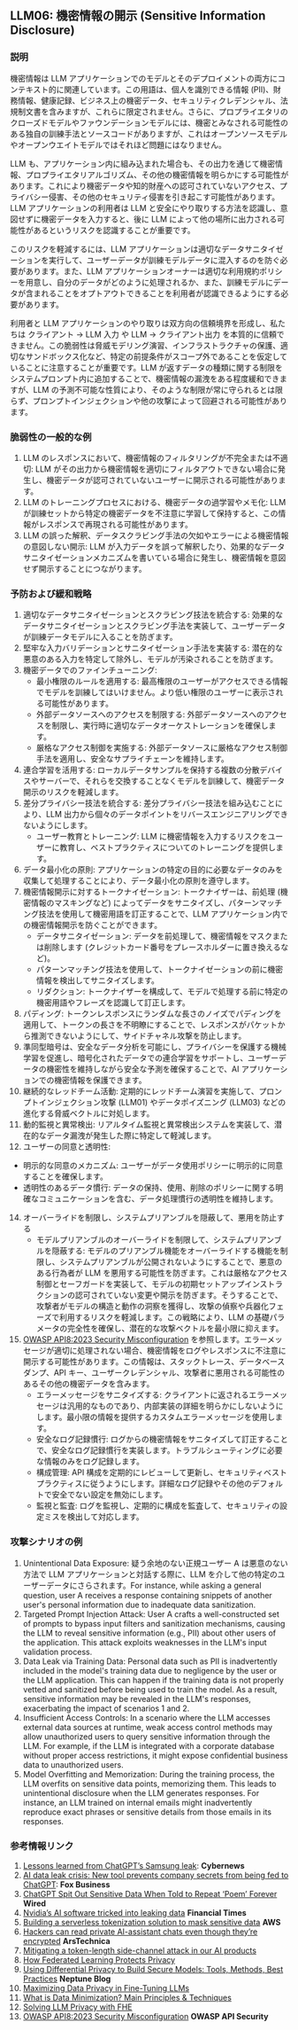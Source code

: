 ## LLM06: 機密情報の開示 (Sensitive Information Disclosure)

### 説明

機密情報は LLM アプリケーションでのモデルとそのデプロイメントの両方にコンテキスト的に関連しています。この用語は、個人を識別できる情報 (PII)、財務情報、健康記録、ビジネス上の機密データ、セキュリティクレデンシャル、法規制文書を含みますが、これらに限定されません。さらに、プロプライエタリのクローズドモデルやファウンデーションモデルには、機密とみなされる可能性のある独自の訓練手法とソースコードがありますが、これはオープンソースモデルやオープンウエイトモデルではそれほど問題にはなりません。

LLM も、アプリケーション内に組み込まれた場合も、その出力を通じて機密情報、プロプライエタリアルゴリズム、その他の機密情報を明らかにする可能性があります。これにより機密データや知的財産への認可されていないアクセス、プライバシー侵害、その他のセキュリティ侵害を引き起こす可能性があります。LLM アプリケーションの利用者は LLM と安全にやり取りする方法を認識し、意図せずに機密データを入力すると、後に LLM によって他の場所に出力される可能性があるというリスクを認識することが重要です。

このリスクを軽減するには、LLM アプリケーションは適切なデータサニタイゼーションを実行して、ユーザーデータが訓練モデルデータに混入するのを防ぐ必要があります。また、LLM アプリケーションオーナーは適切な利用規約ポリシーを用意し、自分のデータがどのように処理されるか、また、訓練モデルにデータが含まれることをオプトアウトできることを利用者が認識できるようにする必要があります。

利用者と LLM アプリケーションのやり取りは双方向の信頼境界を形成し、私たちは クライアント → LLM 入力 や LLM → クライアント出力 を本質的に信頼できません。この脆弱性は脅威モデリング演習、インフラストラクチャの保護、適切なサンドボックス化など、特定の前提条件がスコープ外であることを仮定していることに注意することが重要です。LLM が返すデータの種類に関する制限をシステムプロンプト内に追加することで、機密情報の漏洩をある程度緩和できますが、LLM の予測不可能な性質により、そのような制限が常に守られるとは限らず、プロンプトインジェクションや他の攻撃によって回避される可能性があります。

### 脆弱性の一般的な例

1. LLM のレスポンスにおいて、機密情報のフィルタリングが不完全または不適切: LLM がその出力から機密情報を適切にフィルタアウトできない場合に発生し、機密データが認可されていないユーザーに開示される可能性があります。
2. LLM のトレーニングプロセスにおける、機密データの過学習やメモ化: LLM が訓練セットから特定の機密データを不注意に学習して保持すると、この情報がレスポンスで再現される可能性があります。
3. LLM の誤った解釈、データスクラビング手法の欠如やエラーによる機密情報の意図しない開示: LLM が入力データを誤って解釈したり、効果的なデータサニタイゼーションメカニズムを書いている場合に発生し、機密情報を意図せず開示することにつながります。

### 予防および緩和戦略

1. 適切なデータサニタイゼーションとスクラビング技法を統合する: 効果的なデータサニタイゼーションとスクラビング手法を実装して、ユーザーデータが訓練データモデルに入ることを防ぎます。
2. 堅牢な入力バリデーションとサニタイゼーション手法を実装する: 潜在的な悪意のある入力を特定して除外し、モデルが汚染されることを防ぎます。
3. 機密データでのファインチューニング:
   - 最小権限のルールを適用する: 最高権限のユーザーがアクセスできる情報でモデルを訓練してはいけません。より低い権限のユーザーに表示される可能性があります。
   - 外部データソースへのアクセスを制限する: 外部データソースへのアクセスを制限し、実行時に適切なデータオーケストレーションを確保します。
   - 厳格なアクセス制御を実施する: 外部データソースに厳格なアクセス制御手法を適用し、安全なサプライチェーンを維持します。
4. 連合学習を活用する: ローカルデータサンプルを保持する複数の分散デバイスやサーバーで、それらを交換することなくモデルを訓練して、機密データ開示のリスクを軽減します。
5. 差分プライバシー技法を統合する: 差分プライバシー技法を組み込むことにより、LLM 出力から個々のデータポイントをリバースエンジニアリングできないようにします。
   - ユーザー教育とトレーニング: LLM に機密情報を入力するリスクをユーザーに教育し、ベストプラクティスについてのトレーニングを提供します。
6. データ最小化の原則: アプリケーションの特定の目的に必要なデータのみを収集して処理することにより、データ最小化の原則を遵守します。
7. 機密情報開示に対するトークナイゼーション: トークナイザーは、前処理 (機密情報のマスキングなど) によってデータをサニタイズし、パターンマッチング技法を使用して機密用語を訂正することで、LLM アプリケーション内での機密情報開示を防ぐことができます。
   - データサニタイゼーション: データを前処理して、機密情報をマスクまたは削除します (クレジットカード番号をプレースホルダーに置き換えるなど)。
   - パターンマッチング技法を使用して、トークナイゼーションの前に機密情報を検出してサニタイズします。
   - リダクション: トークナイザーを構成して、モデルで処理する前に特定の機密用語やフレーズを認識して訂正します。
9. パディング: トークンレスポンスにランダムな長さのノイズでパディングを適用して、トークンの長さを不明瞭にすることで、レスポンスがパケットから推測できないようにして、サイドチャネル攻撃を防止します。
10. 準同型暗号は、安全なデータ分析を可能にし、プライバシーを保護する機械学習を促進し、暗号化されたデータでの連合学習をサポートし、ユーザーデータの機密性を維持しながら安全な予測を確保することで、AI アプリケーションでの機密情報を保護できます。
11. 継続的なレッドチーム活動: 定期的にレッドチーム演習を実施して、プロンプトインジェクション攻撃 (LLM01) やデータポイズニング (LLM03) などの進化する脅威ベクトルに対処します。
12. 動的監視と異常検出: リアルタイム監視と異常検出システムを実装して、潜在的なデータ漏洩が発生した際に特定して軽減します。
13. ユーザーの同意と透明性:
   - 明示的な同意のメカニズム: ユーザーがデータ使用ポリシーに明示的に同意することを確保します。
   - 透明性のあるデータ慣行: データの保持、使用、削除のポリシーに関する明確なコミュニケーションを含む、データ処理慣行の透明性を維持します。
14. オーバーライドを制限し、システムプリアンブルを隠蔽して、悪用を防止する
       - モデルプリアンブルのオーバーライドを制限して、システムプリアンブルを隠蔽する: モデルのプリアンブル機能をオーバーライドする機能を制限し、システムプリアンブルが公開されないようにすることで、悪意のある行為者が LLM を悪用する可能性を防ぎます。これは厳格なアクセス制御とセーフガードを実装して、モデルの初期セットアップインストラクションの認可されていない変更や開示を防ぎます。そうすることで、攻撃者がモデルの構造と動作の洞察を獲得し、攻撃の偵察や兵器化フェーズで利用するリスクを軽減します。この戦略により、LLM の基礎パラメータの完全性を確保し、潜在的な攻撃ベクトルを最小限に抑えます。
15. [OWASP API8:2023 Security Misconfiguration](https://owasp.org/API-Security/editions/2023/en/0xa8-security-misconfiguration/) を参照します。エラーメッセージが適切に処理されない場合、機密情報をログやレスポンスに不注意に開示する可能性があります。この情報は、スタックトレース、データベースダンプ、API キー、ユーザークレデンシャル、攻撃者に悪用される可能性のあるその他の機密データを含みます。
       - エラーメッセージをサニタイズする: クライアントに返されるエラーメッセージは汎用的なものであり、内部実装の詳細を明らかにしないようにします。最小限の情報を提供するカスタムエラーメッセージを使用します。
       - 安全なログ記録慣行: ログからの機密情報をサニタイズして訂正することで、安全なログ記録慣行を実装します。トラブルシューティングに必要な情報のみをログ記録します。
       - 構成管理: API 構成を定期的にレビューして更新し、セキュリティベストプラクティスに従うようにします。詳細なログ記録やその他のデフォルトで安全でない設定を無効にします。
       - 監視と監査: ログを監視し、定期的に構成を監査して、セキュリティの設定ミスを検出して対応します。

### 攻撃シナリオの例

1. Unintentional Data Exposure: 疑う余地のない正規ユーザー A は悪意のない方法で LLM アプリケーションと対話する際に、LLM を介して他の特定のユーザーデータにさらされます。For instance, while asking a general question, user A receives a response containing snippets of another user's personal information due to inadequate data sanitization.
2. Targeted Prompt Injection Attack: User A crafts a well-constructed set of prompts to bypass input filters and sanitization mechanisms, causing the LLM to reveal sensitive information (e.g., PII) about other users of the application. This attack exploits weaknesses in the LLM's input validation process.
3. Data Leak via Training Data: Personal data such as PII is inadvertently included in the model's training data due to negligence by the user or the LLM application. This can happen if the training data is not properly vetted and sanitized before being used to train the model. As a result, sensitive information may be revealed in the LLM's responses, exacerbating the impact of scenarios 1 and 2.
4. Insufficient Access Controls: In a scenario where the LLM accesses external data sources at runtime, weak access control methods may allow unauthorized users to query sensitive information through the LLM. For example, if the LLM is integrated with a corporate database without proper access restrictions, it might expose confidential business data to unauthorized users.
5. Model Overfitting and Memorization: During the training process, the LLM overfits on sensitive data points, memorizing them. This leads to unintentional disclosure when the LLM generates responses. For instance, an LLM trained on internal emails might inadvertently reproduce exact phrases or sensitive details from those emails in its responses.

### 参考情報リンク

1. [Lessons learned from ChatGPT’s Samsung leak](https://cybernews.com/security/chatgpt-samsung-leak-explained-lessons/): **Cybernews**
2. [AI data leak crisis: New tool prevents company secrets from being fed to ChatGPT](https://www.foxbusiness.com/politics/ai-data-leak-crisis-prevent-company-secrets-chatgpt): **Fox Business**
3. [ChatGPT Spit Out Sensitive Data When Told to Repeat ‘Poem’ Forever](https://www.wired.com/story/chatgpt-poem-forever-security-roundup/) **Wired**
4. [Nvidia’s AI software tricked into leaking data](https://www.ft.com/content/5aceb7a6-9d5a-4f1f-af3d-1ef0129b0934) **Financial Times**
5. [Building a serverless tokenization solution to mask sensitive data](https://aws.amazon.com/blogs/compute/building-a-serverless-tokenization-solution-to-mask-sensitive-data/#:~:text=Tokenization%20replaces%20the%20sensitive%20data,while%20helping%20with%20data%20protection.) **AWS**
6. [Hackers can read private AI-assistant chats even though they’re encrypted](https://arstechnica.com/security/2024/03/hackers-can-read-private-ai-assistant-chats-even-though-theyre-encrypted/) **ArsTechnica**
7. [Mitigating a token-length side-channel attack in our AI products](https://blog.cloudflare.com/ai-side-channel-attack-mitigated#:~:text=The%20researchers%20suggested%20a%20few,be%20inferred%20from%20the%20packets.)
8. [How Federated Learning Protects Privacy](https://pair.withgoogle.com/explorables/federated-learning/)
9. [Using Differential Privacy to Build Secure Models: Tools, Methods, Best Practices](https://neptune.ai/blog/using-differential-privacy-to-build-secure-models-tools-methods-best-practices) **Neptune Blog**
10. [Maximizing Data Privacy in Fine-Tuning LLMs](https://pvml.com/maximizing-data-privacy-in-fine-tuning-llms/#:~:text=of%20customer%20trust.-,Organizations%20that%20fail%20to%20protect%20sensitive%20data%20during%20the%20fine,to%20concerns%20about%20data%20privacy.)
11. [What is Data Minimization? Main Principles & Techniques](https://www.piiano.com/blog/data-minimization#:~:text=Data%20minimization%20plays%20a%20big,making%20your%20data%20even%20safer.)
12. [Solving LLM Privacy with FHE](https://medium.com/@ingonyama/solving-llm-privacy-with-fhe-3486de6ee228)
13. [OWASP API8:2023 Security Misconfiguration](https://owasp.org/API-Security/editions/2023/en/0xa8-security-misconfiguration/) **OWASP API Security**
